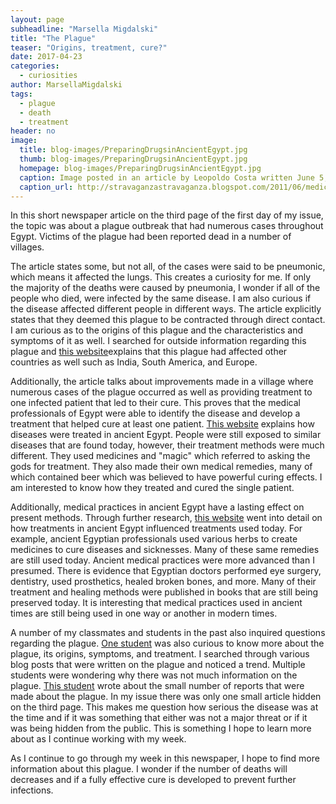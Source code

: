 ```yaml
---
layout: page
subheadline: "Marsella Migdalski"
title: "The Plague"
teaser: "Origins, treatment, cure?"
date: 2017-04-23
categories:
  - curiosities
author: MarsellaMigdalski
tags:
  - plague
  - death
  - treatment
header: no
image:
  title: blog-images/PreparingDrugsinAncientEgypt.jpg
  thumb: blog-images/PreparingDrugsinAncientEgypt.jpg
  homepage: blog-images/PreparingDrugsinAncientEgypt.jpg
  caption: Image posted in an article by Leopoldo Costa written June 5, 2011.
  caption_url: http://stravaganzastravaganza.blogspot.com/2011/06/medicine-in-ancient-egypt.html
---
```

In this short newspaper article on the third page of the first day of my issue, the topic was about a plague outbreak that had numerous cases throughout Egypt. Victims of the plague had been reported dead in a number of villages.

The article states some, but not all, of the cases were said to be pneumonic, which means it affected the lungs. This creates a curiosity for me. If only the majority of the deaths were caused by pneumonia, I wonder if all of the people who died, were infected by the same disease.  I am also curious if the disease affected different people in different ways. The article explicitly states that they deemed this plague to be contracted through direct contact. I am curious as to the origins of this plague and the characteristics and symptoms of it as well. I searched for outside information regarding this plague and [this website](https://books.google.com/books?id=r_YDAAAAYAAJ&pg=PA3&lpg=PA3&dq=plague+in+egypt+1906&source=bl&ots=HqzdiEyewX&sig=7Ev85udX7QZKFaTyZEzkBb7ZukY&hl=en&sa=X&ved=0ahUKEwjD79H4pMLSAhXEOSYKHcjnDo4Q6AEIIjAB#v=onepage&q=plague%20in%20egypt%201906&f=false)explains that this plague had affected other countries as well such as India, South America, and Europe.

Additionally, the article talks about improvements made in a village where numerous cases of the plague occurred as well as providing treatment to one infected patient that led to their cure. This proves that the medical professionals of Egypt were able to identify the disease and develop a treatment that helped cure at least one patient. [This website](http://www.ancient.eu/article/51/) explains how diseases were treated in ancient Egypt. People were still exposed to similar diseases that are found today, however, their treatment methods were much different. They used medicines and "magic" which referred to asking the gods for treatment. They also made their own medical remedies, many of which contained beer which was believed to have powerful curing effects. I am interested to know how they treated and cured the single patient.

Additionally, medical practices in ancient Egypt have a lasting effect on present methods. Through further research, [this website](https://explorable.com/ancient-medicine) went into detail on how treatments in ancient Egypt influenced treatments used today. For example, ancient Egyptian professionals used various herbs to create medicines to cure diseases and sicknesses. Many of these same remedies are still used today. Ancient medical practices were more advanced than I presumed. There is evidence that Egyptian doctors performed eye surgery, dentistry, used prosthetics, healed broken bones, and more. Many of their treatment and healing methods were published in books that are still being preserved today. It is interesting that medical practices used in ancient times are still being used in one way or another in modern times.

A number of my classmates and students in the past also inquired questions regarding the plague. [One student](https://dig-eg-gaz.github.io/curiosities/rymer-plague/) was also curious to know more about the plague, its origins, symptoms, and treatment. I searched through various blog posts that were written on the plague and noticed a trend. Multiple students were wondering why there was not much information on the plague. [This student](https://dig-eg-gaz.github.io/curiosities/Corzo-TheSilentKiller/) wrote about the small number of reports that were made about the plague. In my issue there was only one small article hidden on the third page. This makes me question how serious the disease was at the time and if it was something that either was not a major threat or if it was being hidden from the public. This is something I hope to learn more about as I continue working with my week.

As I continue to go through my week in this newspaper, I hope to find more information about this plague. I wonder if the number of deaths will decreases and if a fully effective cure is developed to prevent further infections.
